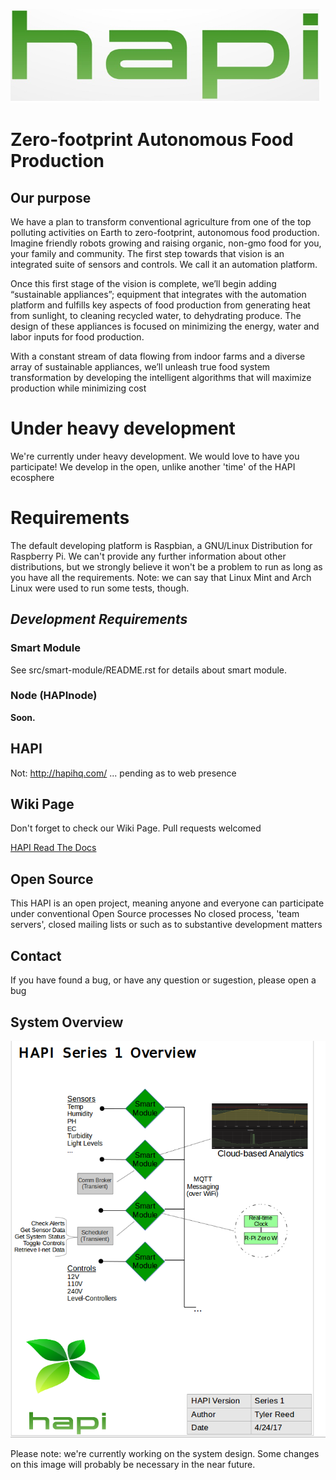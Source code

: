 ![HAPI Project](/docs/img/hapi.png?raw=true "HAPI Project")

# Zero-footprint Autonomous Food Production

## Our purpose
We have a plan to transform conventional agriculture from one of the top polluting activities on Earth to zero-footprint, autonomous food production. Imagine friendly robots growing and raising organic, non-gmo food for you, your family and community.
The first step towards that vision is an integrated suite of sensors and controls. We call it an automation platform.

Once this first stage of the vision is complete, we’ll begin adding “sustainable appliances”; equipment that integrates with the automation platform and fulfills key aspects of food production from generating heat from sunlight, to cleaning recycled water, to dehydrating produce. The design of these appliances is focused on minimizing the energy, water and labor inputs for food production.

With a constant stream of data flowing from indoor farms and a diverse array of sustainable appliances, we’ll unleash true food system transformation by developing the intelligent algorithms that will maximize production while minimizing cost

# Under heavy development
We're currently under heavy development.
We would love to have you participate! We develop in the open, unlike another 'time' of the HAPI ecosphere

# Requirements
The default developing platform is Raspbian, a GNU/Linux Distribution for Raspberry Pi.
We can't provide any further information about other distributions, but we strongly believe it won't be a problem to run as long as you have all the requirements.
Note: we can say that Linux Mint and Arch Linux were used to run some tests, though.

## *Development Requirements*
### **Smart Module**
See src/smart-module/README.rst for details about smart module.

### Node (HAPInode)
**Soon.**

## HAPI
Not: http://hapihq.com/ ... pending as to web presence

## Wiki Page
Don't forget to check our Wiki Page.
Pull requests welcomed

[HAPI Read The Docs](http://hapi.readthedocs.io)

## Open Source
This HAPI is an open project, meaning anyone and everyone can participate under conventional Open Source processes
No closed process, 'team servers', closed mailing lists or such as to substantive development matters

## Contact
If you have found a bug, or have any question or sugestion, please open a bug

## System Overview
![System Overview of the HAPI Project](/docs/img/system-overview.png?raw=true "HAPI Project System Overview")

Please note: we're currently working on the system design. Some changes on this image will probably be necessary in the near future.
